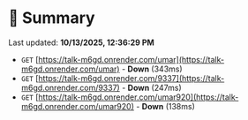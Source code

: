 # 📖 Summary
Last updated: **10/13/2025, 12:36:29 PM**

- `GET` [https://talk-m6gd.onrender.com/umar](https://talk-m6gd.onrender.com/umar) - **Down** (343ms)
- `GET` [https://talk-m6gd.onrender.com/9337](https://talk-m6gd.onrender.com/9337) - **Down** (247ms)
- `GET` [https://talk-m6gd.onrender.com/umar920](https://talk-m6gd.onrender.com/umar920) - **Down** (138ms)
